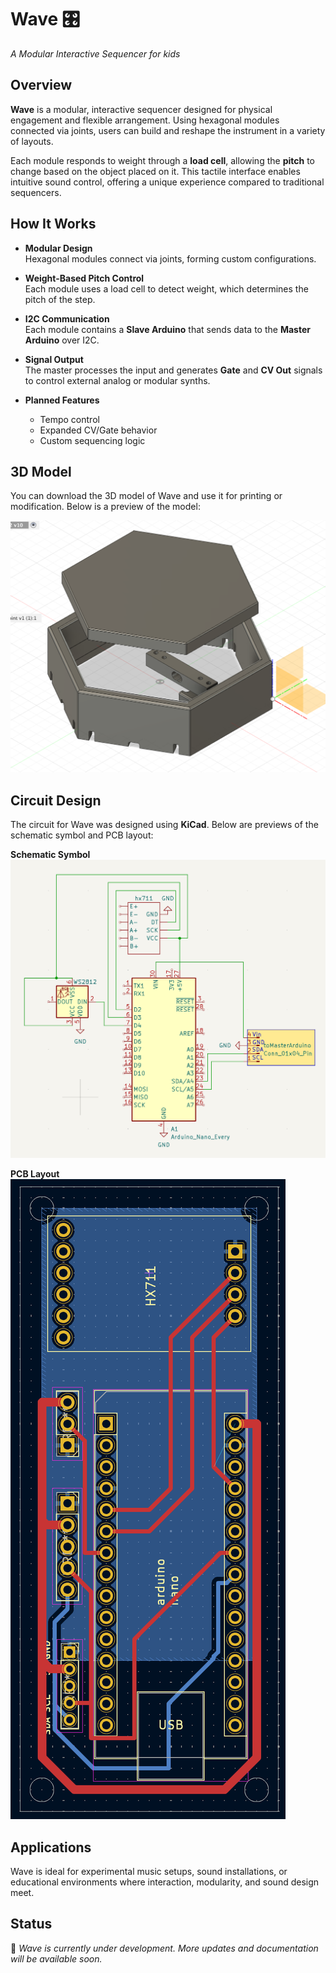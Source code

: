 # Wave 🎛️  
*A Modular Interactive Sequencer for kids*

## Overview

**Wave** is a modular, interactive sequencer designed for physical engagement and flexible arrangement. Using hexagonal modules connected via joints, users can build and reshape the instrument in a variety of layouts.

Each module responds to weight through a **load cell**, allowing the **pitch** to change based on the object placed on it. This tactile interface enables intuitive sound control, offering a unique experience compared to traditional sequencers.

## How It Works

- **Modular Design**  
  Hexagonal modules connect via joints, forming custom configurations.

- **Weight-Based Pitch Control**  
  Each module uses a load cell to detect weight, which determines the pitch of the step.

- **I2C Communication**  
  Each module contains a **Slave Arduino** that sends data to the **Master Arduino** over I2C.

- **Signal Output**  
  The master processes the input and generates **Gate** and **CV Out** signals to control external analog or modular synths.

- **Planned Features**  
  - Tempo control  
  - Expanded CV/Gate behavior  
  - Custom sequencing logic  

## 3D Model

You can download the 3D model of Wave and use it for printing or modification. Below is a preview of the model:

![Wave 3D Model](3d_files/wave_f3d.png)

## Circuit Design

The circuit for Wave was designed using **KiCad**. Below are previews of the schematic symbol and PCB layout:

**Schematic Symbol**  
![Schematic Symbol](circuit/Symbol.png)

**PCB Layout**  
![PCB Layout](circuit/PCB.png)


## Applications

Wave is ideal for experimental music setups, sound installations, or educational environments where interaction, modularity, and sound design meet.

## Status

🚧 *Wave is currently under development. More updates and documentation will be available soon.*

